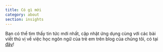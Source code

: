 ```yaml
---
title: Có gì mới
category: about
section: insights
---
```

Bạn có thể tìm thấy tin tức mới nhất, cập nhật ứng dụng cùng với các bài viết thú vị về việc học ngôn ngữ của trẻ em trên blog của chúng tôi, có tại [đây](https://Studycat.com/blog/)!